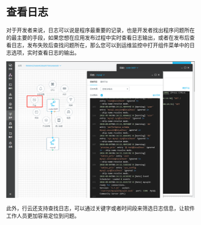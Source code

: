 # 查看日志

  对于开发者来说，日志可以说是程序最重要的记录，也是开发者找出程序问题所在的最主要的手段，如果您想在应用发布过程中实时查看日志输出，或者在发布后查看日志，发布失败后查找问题所在，那么您可以到运维监控中打开组件菜单中的日志选项，实时查看日志的输出。

![](/assets/import58.png)

此外，行云还支持查找日志，可以通过关键字或者时间段来筛选日志信息，让软件工作人员更加容易定位到问题。

